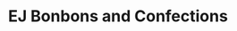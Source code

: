 ---
title: "EJ Bonbons and Confections"
url: /woodstock/ej-bonbons-and-confections/
shop: Schokolade
---